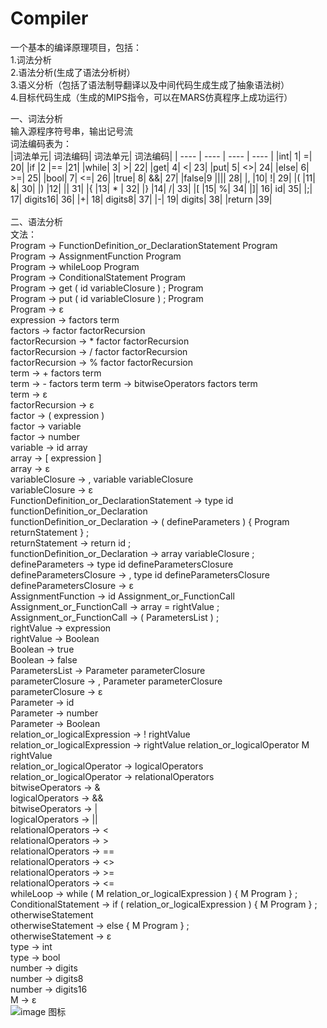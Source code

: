 # Compiler
一个基本的编译原理项目，包括：<br>
1.词法分析<br>
2.语法分析(生成了语法分析树）<br>
3.语义分析（包括了语法制导翻译以及中间代码生成生成了抽象语法树）<br>
4.目标代码生成（生成的MIPS指令，可以在MARS仿真程序上成功运行）<br>

一、词法分析<br>
输入源程序符号串，输出记号流<br>
词法编码表为：<br>
|词法单元|	词法编码|	词法单元|	词法编码|
|  ----  | ----  |  ----  | ----  |
|int|	1|	=|	20|
|if	|2	|==	|21|
|while|	3|	>|	22|
|get|	4|	<|	23|
|put|	5|	<>|	24|
|else|	6|	>=|	25|
|bool|	7|	<=|	26|
|true|	8|	&&|	27|
|false|9	|\|\||	28|
|,	|10|	!|	29|
|(	|11|	&|	30|
|)	|12|	\||	31|
|{	|13|	* |	32|
|}	|14|	/|	33|
|[	|15|	%|	34|
|]|	16|	id|	35|
|;|	17|	digits16|	36|
|+|	18|	digits8|	37|
|-|	19|	digits|	38|
|return	|39|		
<br>
二、语法分析<br>
文法：<br>
Program -> FunctionDefinition_or_DeclarationStatement Program<br>
Program -> AssignmentFunction Program<br>
Program -> whileLoop Program<br>
Program -> ConditionalStatement Program<br>
Program -> get ( id variableClosure ) ; Program<br>
Program -> put ( id variableClosure ) ; Program<br>
Program -> ε<br>
expression -> factors  term<br>
factors -> factor factorRecursion <br>
factorRecursion -> * factor  factorRecursion<br>
factorRecursion -> / factor  factorRecursion<br>
factorRecursion -> % factor  factorRecursion<br>
term -> + factors term<br>
term -> - factors term
term -> bitwiseOperators factors term<br>
term -> ε<br>
factorRecursion -> ε<br>
factor  -> ( expression )<br>
factor  -> variable<br>
factor  -> number<br>
variable -> id array<br>
array -> [ expression ]<br>
array -> ε<br>
variableClosure -> , variable variableClosure<br>
variableClosure -> ε<br>
FunctionDefinition_or_DeclarationStatement -> type id functionDefinition_or_Declaration<br>
functionDefinition_or_Declaration -> ( defineParameters ) { Program returnStatement } ;<br>
returnStatement -> return id ;<br>
functionDefinition_or_Declaration -> array variableClosure ;<br>
defineParameters -> type id defineParametersClosure <br>
defineParametersClosure -> , type id defineParametersClosure<br>
defineParametersClosure -> ε<br>
AssignmentFunction -> id Assignment_or_FunctionCall <br>
Assignment_or_FunctionCall  -> array = rightValue ; <br>
Assignment_or_FunctionCall  -> ( ParametersList ) ;<br>
rightValue -> expression  <br>
rightValue -> Boolean <br>
Boolean -> true<br>
Boolean -> false<br>
ParametersList -> Parameter parameterClosure<br>
parameterClosure -> , Parameter parameterClosure<br>
parameterClosure -> ε<br>
Parameter -> id<br>
Parameter -> number<br>
Parameter -> Boolean<br>
relation_or_logicalExpression -> ! rightValue<br>
relation_or_logicalExpression -> rightValue relation_or_logicalOperator M rightValue<br>
relation_or_logicalOperator -> logicalOperators<br>
relation_or_logicalOperator -> relationalOperators <br>
bitwiseOperators -> &<br>
logicalOperators -> &&<br>
bitwiseOperators -> |<br>
logicalOperators -> ||<br>
relationalOperators -> <<br>
relationalOperators -> ><br>
relationalOperators -> ==<br>
relationalOperators -> <><br>
relationalOperators -> >=<br>
relationalOperators -> <=<br>
whileLoop -> while ( M relation_or_logicalExpression ) { M Program } ;<br>
ConditionalStatement ->  if ( relation_or_logicalExpression ) { M Program } ; otherwiseStatement<br>
otherwiseStatement -> else { M Program } ;<br>
otherwiseStatement -> ε<br>
type -> int<br>
type -> bool<br>
number -> digits<br>
number -> digits8<br>
number -> digits16<br>
M -> ε<br>
![image 图标](https://github.com/BertrandGauss/Compiler/tree/main/imgs/image.png)
